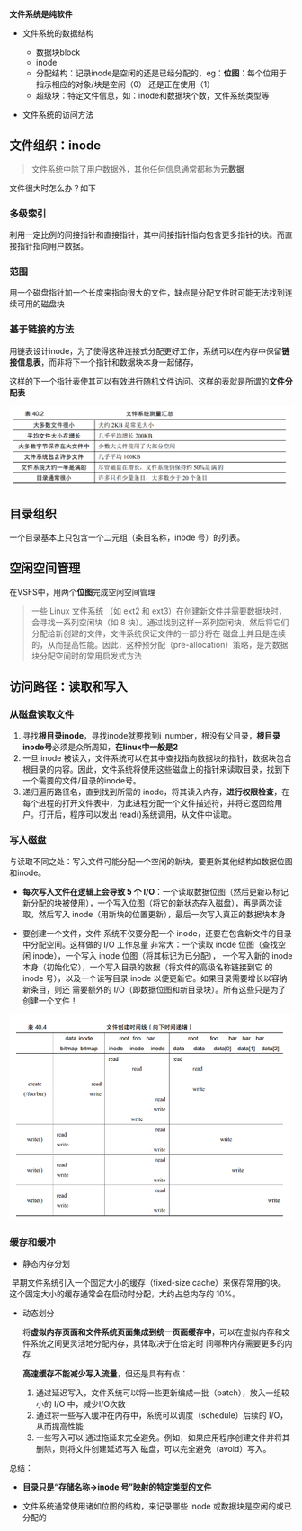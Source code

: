 **文件系统是纯软件**

* 文件系统的数据结构
  * 数据块block
  * inode
  * 分配结构：记录inode是空闲的还是已经分配的，eg：**位图**：每个位用于指示相应的对象/块是空闲（0） 还是正在使用（1）
  * 超级块：特定文件信息，如：inode和数据块个数，文件系统类型等

* 文件系统的访问方法

## 文件组织：inode

> 文件系统中除了用户数据外，其他任何信息通常都称为**元数据**

文件很大时怎么办？如下

### 多级索引

利用一定比例的间接指针和直接指针，其中间接指针指向包含更多指针的块。而直接指针指向用户数据。	

### 范围

用一个磁盘指针加一个长度来指向很大的文件，缺点是分配文件时可能无法找到连续可用的磁盘块

### 基于链接的方法

用链表设计inode，为了使得这种连接式分配更好工作，系统可以在内存中保留**链接信息表**，而非将下一个指针和数据块本身一起储存，

这样的下一个指针表使其可以有效进行随机文件访问。这样的表就是所谓的**文件分配表**

<img src="./笔记图片/image-20220320221717240.png" alt="image-20220320221717240" style="zoom: 80%;" />



## 目录组织

一个目录基本上只包含一个二元组（条目名称，inode 号）的列表。



## 空闲空间管理

在VSFS中，用两个**位图**完成空闲空间管理

> 一些 Linux 文件系统 （如 ext2 和 ext3）在创建新文件并需要数据块时，会寻找一系列空闲块（如 8 块）。通过找到这样一系列空闲块，然后将它们分配给新创建的文件，文件系统保证文件的一部分将在 磁盘上并且是连续的，从而提高性能。因此，这种预分配（pre-allocation）策略，是为数据块分配空间时的常用启发式方法



## 访问路径：读取和写入 

### 从磁盘读取文件

1. 寻找**根目录inode**，寻找inode就要找到i_number，根没有父目录，**根目录inode号**必须是众所周知，**在linux中一般是2**
2. 一旦 inode 被读入，文件系统可以在其中查找指向数据块的指针，数据块包含根目录的内容。因此，文件系统将使用这些磁盘上的指针来读取目录，找到下一个需要的文件/目录的inode号。
3. 递归遍历路径名，直到找到所需的 inode，将其读入内存，**进行权限检查**，在每个进程的打开文件表中，为此进程分配一个文件描述符，并将它返回给用户。打开后，程序可以发出 read()系统调用，从文件中读取。

### 写入磁盘

与读取不同之处：写入文件可能分配一个空闲的新块，要更新其他结构如数据位图和inode。

* **每次写入文件在逻辑上会导致 5 个 I/O**：一个读取数据位图（然后更新以标记新分配的块被使用），一个写入位图（将它的新状态存入磁盘），再是两次读取，然后写入 inode（用新块的位置更新），最后一次写入真正的数据块本身

* 要创建一个文件，文件 系统不仅要分配一个 inode，还要在包含新文件的目录中分配空间。这样做的 I/O 工作总量 非常大：一个读取 inode 位图（查找空闲 inode），一个写入 inode 位图（将其标记为已分配）， 一个写入新的 inode 本身（初始化它），一个写入目录的数据（将文件的高级名称链接到它 的 inode 号），以及一个读写目录 inode 以便更新它。如果目录需要增长以容纳新条目，则还 需要额外的 I/O（即数据位图和新目录块）。所有这些只是为了创建一个文件！

<img src="./笔记图片/image-20220320224020796.png" alt="image-20220320224020796" style="zoom:80%;" />

### 缓存和缓冲

* 静态内存分划

​		早期文件系统引入一个固定大小的缓存（fixed-size cache）来保存常用的块。这个固定大小的缓存通常会在启动时分配，大约占总内存的 10%。

* 动态划分

  将**虚拟内存页面和文件系统页面集成到统一页面缓存中**，可以在虚拟内存和文件系统之间更灵活地分配内存，具体取决于在给定时 间哪种内存需要更多的内存

  **高速缓存不能减少写入流量**，但还是具有有点：

  1. 通过延迟写入，文件系统可以将一些更新编成一批（batch），放入一组较小的 I/O 中，减少I/O次数
  2. 通过将一些写入缓冲在内存中，系统可以调度（schedule）后续的 I/O，从而提高性能
  3. 一些写入可以 通过拖延来完全避免。例如，如果应用程序创建文件并将其删除，则将文件创建延迟写入 磁盘，可以完全避免（avoid）写入。

总结：

* **目录只是“存储名称→inode 号”映射的特定类型的文件**

* 文件系统通常使用诸如位图的结构，来记录哪些 inode 或数据块是空闲的或已分配的